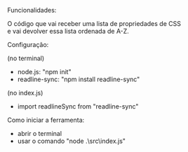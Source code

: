 Funcionalidades:

O código que vai receber uma lista de propriedades de CSS <br>
e vai devolver essa lista ordenada de A-Z.

Configuração:

(no terminal) 
- node.js: "npm init"
- readline-sync: "npm install readline-sync"

(no index.js)
- import readlineSync from "readline-sync" 

Como iniciar a ferramenta:

- abrir o terminal
- usar o comando "node .\src\index.js" 
